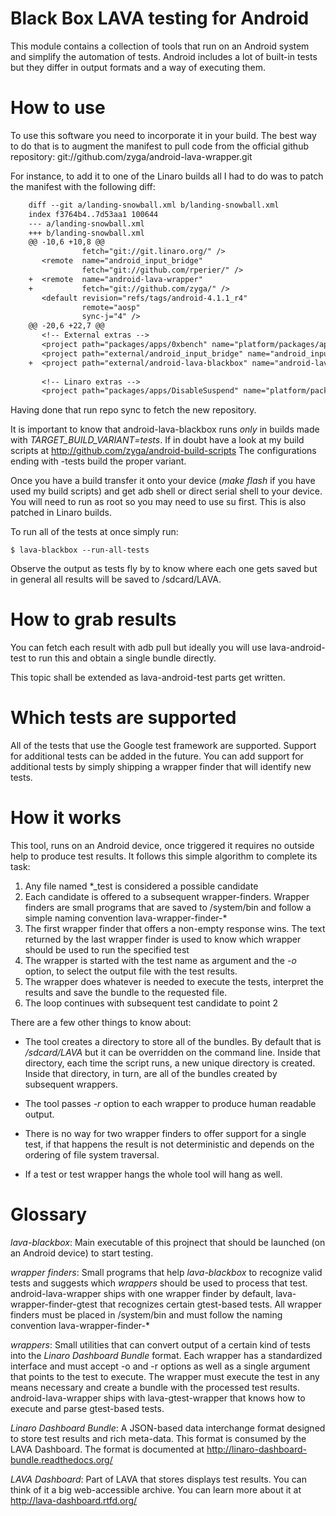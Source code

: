 Black Box LAVA testing for Android
=================================

This module contains a collection of tools that run on an Android system and
simplify the automation of tests. Android includes a lot of built-in tests but
they differ in output formats and a way of executing them.

How to use
==========

To use this software you need to incorporate it in your build. The best way to
do that is to augment the manifest to pull code from the official github
repository: git://github.com/zyga/android-lava-wrapper.git

For instance, to add it to one of the Linaro builds all I had to do was to
patch the manifest with the following diff:

```diff
    diff --git a/landing-snowball.xml b/landing-snowball.xml
    index f3764b4..7d53aa1 100644
    --- a/landing-snowball.xml
    +++ b/landing-snowball.xml
    @@ -10,6 +10,8 @@
                fetch="git://git.linaro.org/" />
       <remote  name="android_input_bridge"
                fetch="git://github.com/rperier/" />
    +  <remote  name="android-lava-wrapper"
    +           fetch="git://github.com/zyga/" />
       <default revision="refs/tags/android-4.1.1_r4"
                remote="aosp"
                sync-j="4" />
    @@ -20,6 +22,7 @@
       <!-- External extras -->
       <project path="packages/apps/0xbench" name="platform/packages/apps/0xbench" revision="linaro-master" />
       <project path="external/android_input_bridge" name="android_input_bridge" remote="android_input_bridge" revision="master" />
    +  <project path="external/android-lava-blackbox" name="android-lava-blackbox" remote="android-lava-blackbox" revision="master" />
     
       <!-- Linaro extras -->
       <project path="packages/apps/DisableSuspend" name="platform/packages/apps/DisableSuspend" revision="master" />
```

Having done that run repo sync to fetch the new repository.

It is important to know that android-lava-blackbox runs _only_ in builds made
with *TARGET_BUILD_VARIANT=tests*. If in doubt have a look at my build scripts
at http://github.com/zyga/android-build-scripts The configurations ending with
-tests build the proper variant. 

Once you have a build transfer it onto your device (*make flash* if you have
used my build scripts) and get adb shell or direct serial shell to your device.
You will need to run as root so you may need to use su first. This is also
patched in Linaro builds.

To run all of the tests at once simply run:
    
    $ lava-blackbox --run-all-tests

Observe the output as tests fly by to know where each one gets saved but in
general all results will be saved to /sdcard/LAVA.

How to grab results
===================

You can fetch each result with adb pull but ideally you will use
lava-android-test to run this and obtain a single bundle directly.

This topic shall be extended as lava-android-test parts get written.

Which tests are supported
=========================

All of the tests that use the Google test framework are supported. Support for
additional tests can be added in the future. You can add support for additional
tests by simply shipping a wrapper finder that will identify new tests.

How it works
============

This tool, runs on an Android device, once triggered it requires no outside
help to produce test results. It follows this simple algorithm to complete its
task:

 1. Any file named \*\_test is considered a possible candidate
 2. Each candidate is offered to a subsequent wrapper-finders. Wrapper finders
    are small programs that are saved to /system/bin and follow a simple naming
    convention lava-wrapper-finder-\*
 3. The first wrapper finder that offers a non-empty response wins. The text
    returned by the last wrapper finder is used to know which wrapper should be
    used to run the specified test
 4. The wrapper is started with the test name as argument and the *-o* option,
    to select the output file with the test results. 
 5. The wrapper does whatever is needed to execute the tests, interpret the
    results and save the bundle to the requested file.
 6. The loop continues with subsequent test candidate to point 2

There are a few other things to know about:

 * The tool creates a directory to store all of the bundles. By default that is
   */sdcard/LAVA* but it can be overridden on the command line. Inside that
   directory, each time the script runs, a new unique directory is created.
   Inside that directory, in turn, are all of the bundles created by subsequent
   wrappers.

 * The tool passes *-r* option to each wrapper to produce human readable output.
 
 * There is no way for two wrapper finders to offer support for a single test,
   if that happens the result is not deterministic and depends on the ordering
   of file system traversal.

 * If a test or test wrapper hangs the whole tool will hang as well.

Glossary
========

*lava-blackbox*: Main executable of this projnect that should be launched (on
an Android device) to start testing.

*wrapper finders*: Small programs that help *lava-blackbox* to recognize valid
tests and suggests which *wrappers* should be used to process that test.
android-lava-wrapper ships with one wrapper finder by default,
lava-wrapper-finder-gtest that recognizes certain gtest-based tests. All
wrapper finders must be placed in /system/bin and must follow the naming
convention lava-wrapper-finder-\*

*wrappers*: Small utilities that can convert output of a certain kind of tests
into the *Linaro Dashboard Bundle* format. Each wrapper has a standardized
interface and must accept -o and -r options as well as a single argument that
points to the test to execute. The wrapper must execute the test in any means
necessary and create a bundle with the processed test results.
android-lava-wrapper ships with lava-gtest-wrapper that knows how to execute
and parse gtest-based tests.

*Linaro Dashboard Bundle*: A JSON-based data interchange format designed to
store test results and rich meta-data. This format is consumed by the LAVA
Dashboard. The format is documented at
http://linaro-dashboard-bundle.readthedocs.org/

*LAVA Dashboard*: Part of LAVA that stores displays test results. You can think
of it a big web-accessible archive. You can learn more about it at
http://lava-dashboard.rtfd.org/
